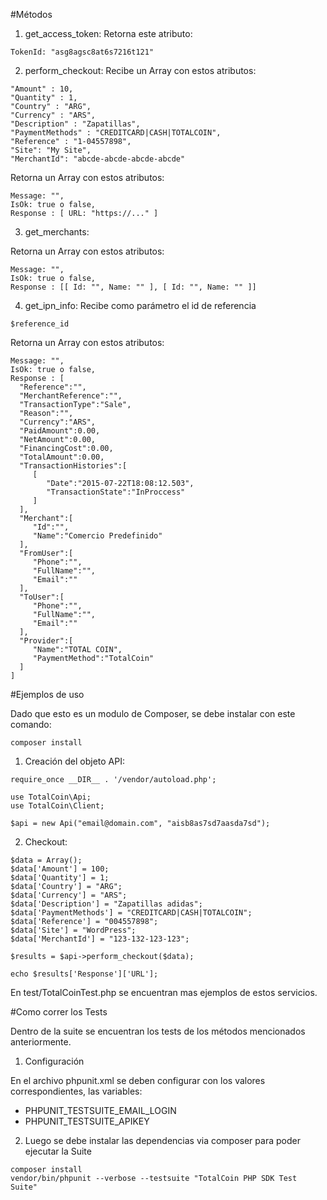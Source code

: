 #Métodos

1. get_access_token: Retorna este atributo:

```
TokenId: "asg8agsc8at6s7216t121"
```

2. perform_checkout: Recibe un Array con estos atributos:

```
"Amount" : 10,
"Quantity" : 1,
"Country" : "ARG",
"Currency" : "ARS",
"Description" : "Zapatillas",
"PaymentMethods" : "CREDITCARD|CASH|TOTALCOIN",
"Reference" : "1-04557898",
"Site": "My Site",
"MerchantId": "abcde-abcde-abcde-abcde"
```

Retorna un Array con estos atributos:
```
Message: "",
IsOk: true o false,
Response : [ URL: "https://..." ]
```
3. get_merchants:

Retorna un Array con estos atributos:
```
Message: "",
IsOk: true o false,
Response : [[ Id: "", Name: "" ], [ Id: "", Name: "" ]]
```
4. get_ipn_info:
Recibe como parámetro el id de referencia

```
$reference_id
```
Retorna un Array con estos atributos:
```
Message: "",
IsOk: true o false,
Response : [
  "Reference":"",
  "MerchantReference":"",
  "TransactionType":"Sale",
  "Reason":"",
  "Currency":"ARS",
  "PaidAmount":0.00,
  "NetAmount":0.00,
  "FinancingCost":0.00,
  "TotalAmount":0.00,
  "TransactionHistories":[
     [
        "Date":"2015-07-22T18:08:12.503",
        "TransactionState":"InProccess"
     ]
  ],
  "Merchant":[
     "Id":"",
     "Name":"Comercio Predefinido"
  ],
  "FromUser":[
     "Phone":"",
     "FullName":"",
     "Email":""
  ],
  "ToUser":[
     "Phone":"",
     "FullName":"",
     "Email":""
  ],
  "Provider":[
     "Name":"TOTAL COIN",
     "PaymentMethod":"TotalCoin"
  ]
]
```

#Ejemplos de uso

Dado que esto es un modulo de Composer, se debe instalar con este comando:

```
composer install
```

1. Creación del objeto API:

```
require_once __DIR__ . '/vendor/autoload.php';

use TotalCoin\Api;
use TotalCoin\Client;

$api = new Api("email@domain.com", "aisb8as7sd7aasda7sd");
```

2. Checkout:

```
$data = Array();
$data['Amount'] = 100;
$data['Quantity'] = 1;
$data['Country'] = "ARG";
$data['Currency'] = "ARS";
$data['Description'] = "Zapatillas adidas";
$data['PaymentMethods'] = "CREDITCARD|CASH|TOTALCOIN";
$data['Reference'] = "004557898";
$data['Site'] = "WordPress";
$data['MerchantId'] = "123-132-123-123";

$results = $api->perform_checkout($data);

echo $results['Response']['URL'];
```

En test/TotalCoinTest.php se encuentran mas ejemplos de estos servicios.

#Como correr los Tests

Dentro de la suite se encuentran los tests de los métodos mencionados anteriormente.

1. Configuración

En el archivo phpunit.xml se deben configurar con los valores correspondientes, las variables:

- PHPUNIT_TESTSUITE_EMAIL_LOGIN
- PHPUNIT_TESTSUITE_APIKEY

2. Luego se debe instalar las dependencias via composer para poder ejecutar la Suite

```
composer install
vendor/bin/phpunit --verbose --testsuite "TotalCoin PHP SDK Test Suite"

```
